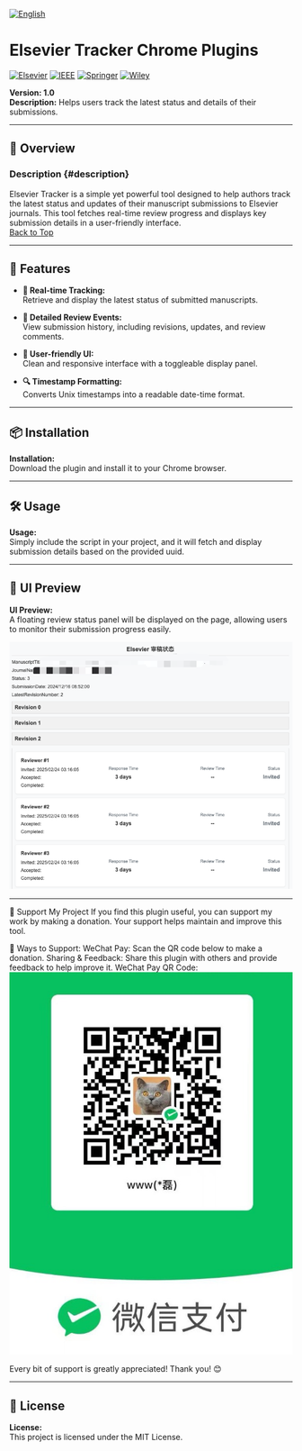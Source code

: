   
  [![English](https://img.shields.io/badge/Language-English-blue)](#english-description)
  
  # Elsevier Tracker Chrome Plugins  
  
  [![Elsevier](https://img.shields.io/badge/Elsevier-Supported-brightgreen)](#)
  [![IEEE](https://img.shields.io/badge/IEEE-Coming%20Soon-blue)](#)
  [![Springer](https://img.shields.io/badge/Springer-Coming%20Soon-blue)](#)
  [![Wiley](https://img.shields.io/badge/Wiley-Coming%20Soon-blue)](#)
  
  **Version: 1.0**  
  **Description:** Helps users track the latest status and details of their submissions.
  
  ---
  
  ## 🚀 Overview
  
  ### Description {#description}
  Elsevier Tracker is a simple yet powerful tool designed to help authors track the latest status and updates of their manuscript submissions to Elsevier journals. This tool fetches real-time review progress and displays key submission details in a user-friendly interface.  
  [Back to Top](#elsevier-tracker-chrome-plugins)
  
  ---
  
  ## 🎯 Features
  
  - **📌 Real-time Tracking:**  
    Retrieve and display the latest status of submitted manuscripts.
  
  - **📜 Detailed Review Events:**  
    View submission history, including revisions, updates, and review comments.
  
  - **🎨 User-friendly UI:**  
    Clean and responsive interface with a toggleable display panel.
  
  - **🔍 Timestamp Formatting:**  
    Converts Unix timestamps into a readable date-time format.
  
  ---
  
  ## 📦 Installation
  
  **Installation:**  
  Download the plugin and install it to your Chrome browser.
  
  ---
  
  ## 🛠 Usage
  
  **Usage:**  
  Simply include the script in your project, and it will fetch and display submission details based on the provided uuid.
  
  ---
  
  ## 🎨 UI Preview
  
  **UI Preview:**  
  A floating review status panel will be displayed on the page, allowing users to monitor their submission progress easily.
  
  ![Additional UI Screenshot](https://github.com/WL661/Elsevier-Tracker/blob/main/previews.jpg)
  
  ---
  
  💖 Support My Project
  If you find this plugin useful, you can support my work by making a donation. Your support helps maintain and improve this tool.
  
  🎁 Ways to Support:
  WeChat Pay: Scan the QR code below to make a donation.
  Sharing & Feedback: Share this plugin with others and provide feedback to help improve it.
  WeChat Pay QR Code:
  ![Additional UI Screenshot](https://github.com/WL661/Elsevier-Tracker/blob/main/WxPay.jpg)
  
  Every bit of support is greatly appreciated! Thank you! 😊
  
  
  ---
  
  ## 📜 License
  
  **License:**  
  This project is licensed under the MIT License.
